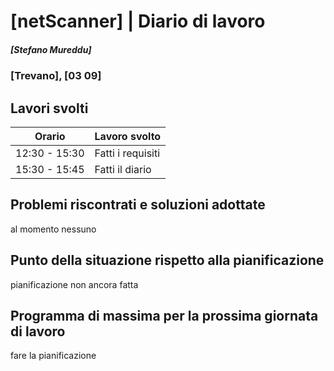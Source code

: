 # [netScanner] | Diario di lavoro
##### [Stefano Mureddu]
### [Trevano], [03 09]

## Lavori svolti


|Orario        |Lavoro svolto                 |
|--------------|------------------------------|
|12:30 - 15:30 |Fatti i requisiti             |
|15:30 - 15:45 |Fatti il diario               |

##  Problemi riscontrati e soluzioni adottate
al momento nessuno

##  Punto della situazione rispetto alla pianificazione
pianificazione non ancora fatta

## Programma di massima per la prossima giornata di lavoro
fare la pianificazione
